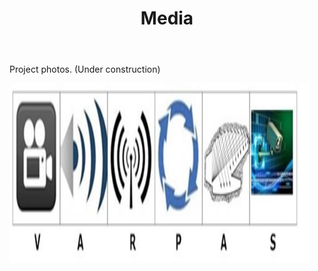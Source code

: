﻿---
layout: page
title: Media
permalink: /Media/
---





<p>Project photos. (Under construction)</p>

<img src="/images/Logo Big.jpg" width="480" height="287" alt="">




